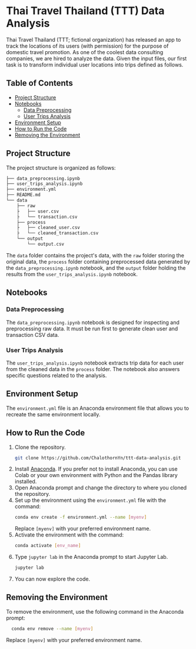 # Thai Travel Thailand (TTT) Data Analysis
Thai Travel Thailand (TTT; fictional organization) has released an app to track the
locations of its users (with permission) for the purpose of domestic travel promotion.
As one of the coolest data consulting companies, we are hired to analyze the data.
Given the input files, our first task is to transform individual user locations into trips
defined as follows.


## Table of Contents

- [Project Structure](#project-structure)
- [Notebooks](#notebooks)
  - [Data Preprocessing](#data-preprocessing)
  - [User Trips Analysis](#user-trips-analysis)
- [Environment Setup](#environment-setup)
- [How to Run the Code](#how-to-run-the-code)
- [Removing the Environment](#removing-the-environment)

## Project Structure

The project structure is organized as follows:

```bash
├── data_preprocessing.ipynb
├── user_trips_analysis.ipynb
├── environment.yml
├── README.md
└── data
    ├── raw
    ├   ├── user.csv
    ├   └── transaction.csv
    ├── process
    ├   ├── cleaned_user.csv
    ├   └── cleaned_transaction.csv
    └── output
        └── output.csv
```

The `data` folder contains the project's data, with the `raw` folder storing the original data, the `process` folder containing preprocessed data generated by the `data_preprocessing.ipynb` notebook, and the `output` folder holding the results from the `user_trips_analysis.ipynb` notebook.

## Notebooks

### Data Preprocessing

The `data_preprocessing.ipynb` notebook is designed for inspecting and preprocessing raw data. It must be run first to generate clean user and transaction CSV data.

### User Trips Analysis

The `user_trips_analysis.ipynb` notebook extracts trip data for each user from the cleaned data in the `process` folder. The notebook also answers specific questions related to the analysis.


## Environment Setup

The `environment.yml` file is an Anaconda environment file that allows you to recreate the same environment locally.


## How to Run the Code

1. Clone the repository.
   ```bash
   git clone https://github.com/ChalothornYn/ttt-data-analysis.git
   ```
2. Install [Anaconda](https://docs.anaconda.com/free/anaconda/install/index.html). If you prefer not to install Anaconda, you can use Colab or your own environment with Python and the Pandas library installed.
3. Open Anaconda prompt and change the directory to where you cloned the repository.
4. Set up the environment using the `environment.yml` file with the command:
   ```bash
   conda env create -f environment.yml --name [myenv]
   ```
   Replace `[myenv]` with your preferred environment name.
6. Activate the environment with the command:
   ```bash
   conda activate [env_name]
   ```
7. Type `jupyter lab` in the Anaconda prompt to start Jupyter Lab.
   ```bash
   jupyter lab
   ```
8. You can now explore the code.


## Removing the Environment
To remove the environment, use the following command in the Anaconda prompt:
 ```bash
   conda env remove --name [myenv]
 ```
Replace `[myenv]` with your preferred environment name.
